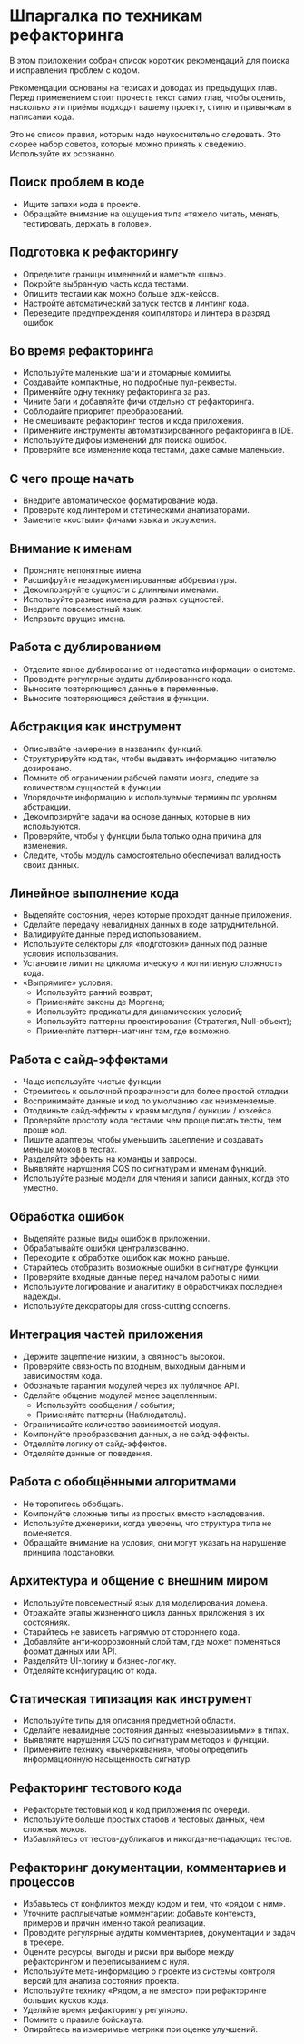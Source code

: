 # Шпаргалка по техникам рефакторинга

В этом приложении собран список коротких рекомендаций для поиска и исправления проблем с кодом.

Рекомендации основаны на тезисах и доводах из предыдущих глав. Перед применением стоит прочесть текст самих глав, чтобы оценить, насколько эти приёмы подходят вашему проекту, стилю и привычкам в написании кода.

Это не список правил, которым надо неукоснительно следовать. Это скорее набор советов, которые можно принять к сведению. Используйте их осознанно.

## Поиск проблем в коде

- Ищите запахи кода в проекте.
- Обращайте внимание на ощущения типа «тяжело читать, менять, тестировать, держать в голове».

## Подготовка к рефакторингу

- Определите границы изменений и наметьте «швы».
- Покройте выбранную часть кода тестами.
- Опишите тестами как можно больше эдж-кейсов.
- Настройте автоматический запуск тестов и линтинг кода.
- Переведите предупреждения компилятора и линтера в разряд ошибок.

## Во время рефакторинга

- Используйте маленькие шаги и атомарные коммиты.
- Создавайте компактные, но подробные пул-реквесты.
- Применяйте одну технику рефакторинга за раз.
- Чините баги и добавляйте фичи отдельно от рефакторинга.
- Соблюдайте приоритет преобразований.
- Не смешивайте рефакторинг тестов и кода приложения.
- Применяйте инструменты автоматизированного рефакторинга в IDE.
- Используйте диффы изменений для поиска ошибок.
- Проверяйте все изменение кода тестами, даже самые маленькие.

## С чего проще начать

- Внедрите автоматическое форматирование кода.
- Проверьте код линтером и статическими анализаторами.
- Замените «костыли» фичами языка и окружения.

## Внимание к именам

- Проясните непонятные имена.
- Расшифруйте незадокументированные аббревиатуры.
- Декомпозируйте сущности с длинными именами.
- Используйте разные имена для разных сущностей.
- Внедрите повсеместный язык.
- Исправьте врущие имена.

## Работа с дублированием

- Отделите явное дублирование от недостатка информации о системе.
- Проводите регулярные аудиты дублированного кода.
- Выносите повторяющиеся данные в переменные.
- Выносите повторяющиеся действия в функции.

## Абстракция как инструмент

- Описывайте намерение в названиях функций.
- Структурируйте код так, чтобы выдавать информацию читателю дозировано.
- Помните об ограничении рабочей памяти мозга, следите за количеством сущностей в функции.
- Упорядочьте информацию и используемые термины по уровням абстракции.
- Декомпозируйте задачи на основе данных, которые в них используются.
- Проверяйте, чтобы у функции была только одна причина для изменения.
- Следите, чтобы модуль самостоятельно обеспечивал валидность своих данных.

## Линейное выполнение кода

- Выделяйте состояния, через которые проходят данные приложения.
- Сделайте передачу невалидных данных в коде затруднительной.
- Валидируйте данные перед использованием.
- Используйте селекторы для «подготовки» данных под разные условия использования.
- Установите лимит на цикломатическую и когнитивную сложность кода.
- «Выпрямите» условия:
  - Используйте ранний возврат;
  - Применяйте законы де Моргана;
  - Используйте предикаты для динамических условий;
  - Используйте паттерны проектирования (Стратегия, Null-объект);
  - Применяйте паттерн-матчинг там, где возможно.

## Работа с сайд-эффектами

- Чаще используйте чистые функции.
- Стремитесь к ссылочной прозрачности для более простой отладки.
- Воспринимайте данные и код по умолчанию как неизменяемые.
- Отодвиньте сайд-эффекты к краям модуля / функции / юзкейса.
- Проверяйте простоту кода тестами: чем проще писать тесты, тем проще код.
- Пишите адаптеры, чтобы уменьшить зацепление и создавать меньше моков в тестах.
- Разделяйте эффекты на команды и запросы.
- Выявляйте нарушения CQS по сигнатурам и именам функций.
- Используйте разные модели для чтения и записи данных, когда это уместно.

## Обработка ошибок

- Выделяйте разные виды ошибок в приложении.
- Обрабатывайте ошибки централизованно.
- Переходите к обработке ошибок как можно раньше.
- Старайтесь отобразить возможные ошибки в сигнатуре функции.
- Проверяйте входные данные перед началом работы с ними.
- Используйте логирование и аналитику в обработчиках последней надежды.
- Используйте декораторы для cross-cutting concerns.

## Интеграция частей приложения

- Держите зацепление низким, а связность высокой.
- Проверяйте связность по входным, выходным данным и зависимостям кода.
- Обозначьте гарантии модулей через их публичное API.
- Сделайте общение модулей менее зацепленным:
  - Используйте сообщения / события;
  - Применяйте паттерны (Наблюдатель).
- Ограничивайте количество зависимостей модуля.
- Компонуйте преобразования данных, а не сайд-эффекты.
- Отделяйте логику от сайд-эффектов.
- Отделяйте данные от поведения.

## Работа с обобщёнными алгоритмами

- Не торопитесь обобщать.
- Компонуйте сложные типы из простых вместо наследования.
- Используйте дженерики, когда уверены, что структура типа не поменяется.
- Обращайте внимание на условия, они могут указать на нарушение принципа подстановки.

## Архитектура и общение с внешним миром

- Используйте повсеместный язык для моделирования домена.
- Отражайте этапы жизненного цикла данных приложения в их состояниях.
- Старайтесь не зависеть напрямую от стороннего кода.
- Добавляйте анти-коррозионный слой там, где может поменяться формат данных или API.
- Разделяйте UI-логику и бизнес-логику.
- Отделяйте конфигурацию от кода.

## Статическая типизация как инструмент

- Используйте типы для описания предметной области.
- Сделайте невалидные состояния данных «невыразимыми» в типах.
- Выявляйте нарушения CQS по сигнатурам методов и функций.
- Применяйте технику «вычёркивания», чтобы определить информационную насыщенность сигнатур.

## Рефакторинг тестового кода

- Рефакторьте тестовый код и код приложения по очереди.
- Используйте больше простых стабов и тестовых данных, чем сложных моков.
- Избавляйтесь от тестов-дубликатов и никогда-не-падающих тестов.

## Рефакторинг документации, комментариев и процессов

- Избавьтесь от конфликтов между кодом и тем, что «рядом с ним».
- Уточните расплывчатые комментарии: добавьте контекста, примеров и причин именно такой реализации.
- Проводите регулярные аудиты комментариев, документации и задач в трекере.
- Оцените ресурсы, выгоды и риски при выборе между рефакторингом и переписыванием с нуля.
- Используйте мета-информацию о проекте из системы контроля версий для анализа состояния проекта.
- Используйте технику «Рядом, а не вместо» при рефакторинге больших кусков кода.
- Уделяйте время рефакторингу регулярно.
- Помните о правиле бойскаута.
- Опирайтесь на измеримые метрики при оценке улучшений.

